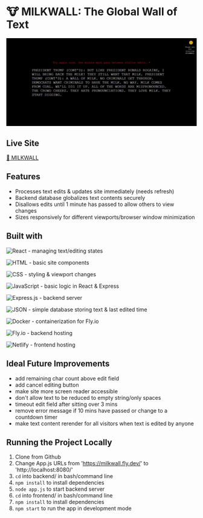 # 🐮 MILKWALL: The Global Wall of Text

![screenshot](./frontend/images/milkwall.jpg "project screenshot")

## Live Site

[🥛 MILKWALL](https://prismatic-chimera-edeb3d.netlify.app/)

## Features

- Processes text edits & updates site immediately (needs refresh)
- Backend database globalizes text contents securely
- Disallows edits until 1 minute has passed to allow others to view changes
- Sizes responsively for different viewports/browser window minimization

## Built with

![React](https://img.shields.io/badge/React-20232A?style=for-the-badge&logo=react&logoColor=61DAFB) - managing text/editing states

![HTML](https://img.shields.io/badge/HTML5-E34F26?style=for-the-badge&logo=html5&logoColor=white) - basic site components

![CSS](https://img.shields.io/badge/CSS3-1572B6?style=for-the-badge&logo=css3&logoColor=white) - styling & viewport changes

![JavaScript](https://img.shields.io/badge/JavaScript-323330?style=for-the-badge&logo=javascript&logoColor=F7DF1E) - basic logic in React & Express

![Express.js](https://img.shields.io/badge/express.js-%23404d59.svg?style=for-the-badge&logo=express&logoColor=%2361DAFB) - backend server

![JSON](https://img.shields.io/badge/JSON-000000.svg?style=for-the-badge&logo=JSON&logoColor=white) - simple database storing text & last edited time

![Docker](https://img.shields.io/badge/docker-%230db7ed.svg?style=for-the-badge&logo=docker&logoColor=white) - containerization for Fly.io

![Fly.io](https://img.shields.io/static/v1?label=&message=fly.io&color=8561ea&style=for-the-badge) - backend hosting

![Netlify](https://img.shields.io/badge/netlify-%23000000.svg?style=for-the-badge&logo=netlify&logoColor=#00C7B7) - frontend hosting

## Ideal Future Improvements

- add remaining char count above edit field
- add cancel editing button
- make site more screen reader accessible
- don't allow text to be reduced to empty string/only spaces
- timeout edit field after sitting over 3 mins
- remove error message if 10 mins have passed or change to a countdown timer
- make text content rerender for all visitors when text is edited by anyone

## Running the Project Locally

1. Clone from Github
2. Change App.js URLs from 'https://milkwall.fly.dev/' to 'http://localhost:8080/'
3. `cd` into backend/ in bash/command line
4. `npm install` to install dependencies
5. `node app.js` to start backend server
6. `cd` into frontend/ in bash/command line
7. `npm install` to install dependencies
8. `npm start` to run the app in development mode
